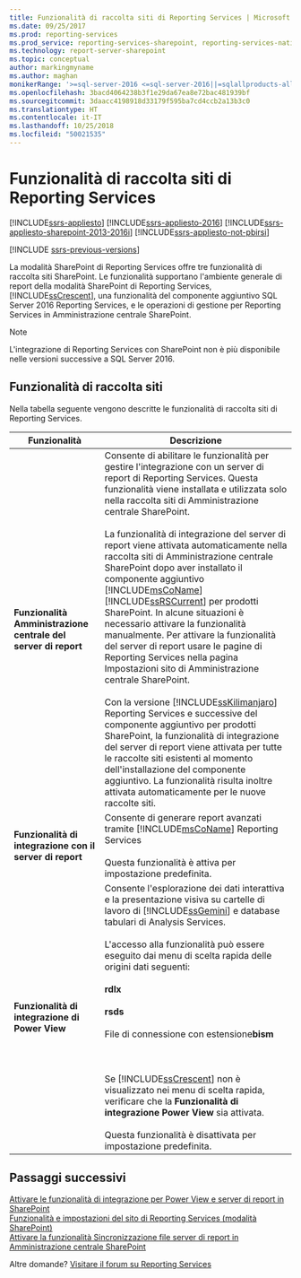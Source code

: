 ```yaml
---
title: Funzionalità di raccolta siti di Reporting Services | Microsoft Docs
ms.date: 09/25/2017
ms.prod: reporting-services
ms.prod_service: reporting-services-sharepoint, reporting-services-native
ms.technology: report-server-sharepoint
ms.topic: conceptual
author: markingmyname
ms.author: maghan
monikerRange: '>=sql-server-2016 <=sql-server-2016||=sqlallproducts-allversions'
ms.openlocfilehash: 3bacd4064238b3f1e29da67ea8e72bac481939bf
ms.sourcegitcommit: 3daacc4198918d33179f595ba7cd4ccb2a13b3c0
ms.translationtype: HT
ms.contentlocale: it-IT
ms.lasthandoff: 10/25/2018
ms.locfileid: "50021535"
---
```

# <a name="reporting-services-site-collection-features"></a>Funzionalità di raccolta siti di Reporting Services

[!INCLUDE[ssrs-appliesto](../../includes/ssrs-appliesto.md)] [!INCLUDE[ssrs-appliesto-2016](../../includes/ssrs-appliesto-2016.md)] [!INCLUDE[ssrs-appliesto-sharepoint-2013-2016i](../../includes/ssrs-appliesto-sharepoint-2013-2016.md)] [!INCLUDE[ssrs-appliesto-not-pbirsi](../../includes/ssrs-appliesto-not-pbirs.md)]

[!INCLUDE [ssrs-previous-versions](../../includes/ssrs-previous-versions.md)]

La modalità SharePoint di Reporting Services offre tre funzionalità di raccolta siti SharePoint. Le funzionalità supportano l'ambiente generale di report della modalità SharePoint di Reporting Services, [!INCLUDE[ssCrescent](../../includes/sscrescent-md.md)], una funzionalità del componente aggiuntivo SQL Server 2016 Reporting Services, e le operazioni di gestione per Reporting Services in Amministrazione centrale SharePoint.

> [!NOTE]
> L'integrazione di Reporting Services con SharePoint non è più disponibile nelle versioni successive a SQL Server 2016.
  
## <a name="site-collection-features"></a>Funzionalità di raccolta siti

 Nella tabella seguente vengono descritte le funzionalità di raccolta siti di Reporting Services.  
  
|Funzionalità|Descrizione|  
|-------------|-----------------|  
|**Funzionalità Amministrazione centrale del server di report**|Consente di abilitare le funzionalità per gestire l'integrazione con un server di report di Reporting Services. Questa funzionalità viene installata e utilizzata solo nella raccolta siti di Amministrazione centrale SharePoint.<br /><br /> La funzionalità di integrazione del server di report viene attivata automaticamente nella raccolta siti di Amministrazione centrale SharePoint dopo aver installato il componente aggiuntivo [!INCLUDE[msCoName](../../includes/msconame-md.md)] [!INCLUDE[ssRSCurrent](../../includes/ssrscurrent-md.md)] per prodotti SharePoint. In alcune situazioni è necessario attivare la funzionalità manualmente. Per attivare la funzionalità del server di report usare le pagine di Reporting Services nella pagina Impostazioni sito di Amministrazione centrale SharePoint.<br /><br /> Con la versione [!INCLUDE[ssKilimanjaro](../../includes/sskilimanjaro-md.md)] Reporting Services e successive del componente aggiuntivo per prodotti SharePoint, la funzionalità di integrazione del server di report viene attivata per tutte le raccolte siti esistenti al momento dell'installazione del componente aggiuntivo. La funzionalità risulta inoltre attivata automaticamente per le nuove raccolte siti.|  
|**Funzionalità di integrazione con il server di report**|Consente di generare report avanzati tramite [!INCLUDE[msCoName](../../includes/msconame-md.md)] Reporting Services<br /><br /> Questa funzionalità è attiva per impostazione predefinita.|  
|**Funzionalità di integrazione di Power View**|Consente l'esplorazione dei dati interattiva e la presentazione visiva su cartelle di lavoro di [!INCLUDE[ssGemini](../../includes/ssgemini-md.md)] e database tabulari di Analysis Services.<br /><br /> L'accesso alla funzionalità può essere eseguito dai menu di scelta rapida delle origini dati seguenti:<br /><br /> **rdlx**<br /><br /> **rsds**<br /><br /> File di connessione con estensione**bism** <br /><br /> <br /><br /> Se [!INCLUDE[ssCrescent](../../includes/sscrescent-md.md)] non è visualizzato nei menu di scelta rapida, verificare che la **Funzionalità di integrazione Power View** sia attivata.<br /><br /> Questa funzionalità è disattivata per impostazione predefinita.|  

## <a name="next-steps"></a>Passaggi successivi

[Attivare le funzionalità di integrazione per Power View e server di report in SharePoint](../../reporting-services/report-server-sharepoint/site-collection-features-report-server-and-power-view.md)   
[Funzionalità e impostazioni del sito di Reporting Services &#40;modalità SharePoint&#41;](../../reporting-services/report-server-sharepoint/site-settings-and-features-reporting-services.md)   
[Attivare la funzionalità Sincronizzazione file server di report in Amministrazione centrale SharePoint](../../reporting-services/report-server-sharepoint/activate-the-report-server-file-sync-feature-in-sharepoint-ca.md)  

Altre domande? [Visitare il forum su Reporting Services](https://go.microsoft.com/fwlink/?LinkId=620231)
